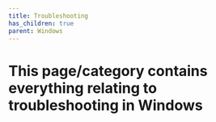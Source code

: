 ```yaml
---
title: Troubleshooting
has_children: true
parent: Windows
---
```


# This page/category contains everything relating to troubleshooting in Windows 
